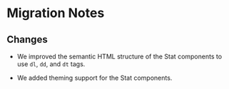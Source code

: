 # Migration Notes

## Changes

- We improved the semantic HTML structure of the Stat components to use `dl`,
  `dd`, and `dt` tags.

- We added theming support for the Stat components.
